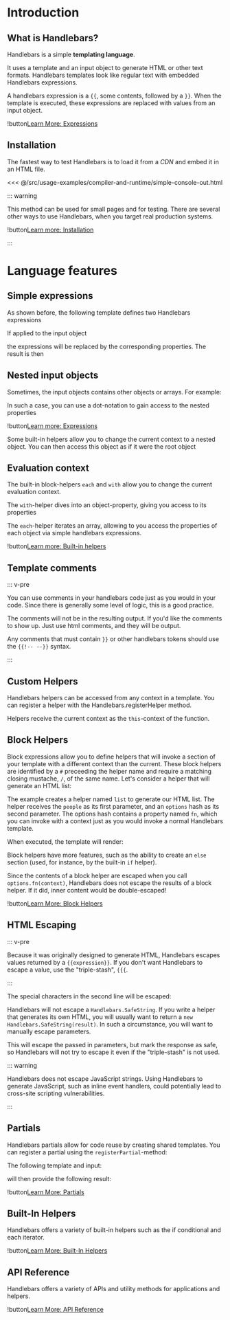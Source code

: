 # Introduction

## What is Handlebars?

Handlebars is a simple **templating language**.

It uses a template and an input object to generate HTML or other text formats. Handlebars templates look like regular
text with embedded Handlebars expressions.

<ExamplePart examplePage="/examples/simple-expressions" show="template"/>

A handlebars expression is a `{{`, some contents, followed by a `}}`. When the template is executed, these expressions
are replaced with values from an input object.

!button[Learn More: Expressions](expressions.html)

## Installation

The fastest way to test Handlebars is to load it from a _CDN_ and embed it in an HTML file.

<<< @/src/usage-examples/compiler-and-runtime/simple-console-out.html

::: warning

This method can be used for small pages and for testing. There are several other ways to use Handlebars, when you target
real production systems.

!button[Learn more: Installation](../installation/index.md)

:::

# Language features

## Simple expressions

As shown before, the following template defines two Handlebars expressions

<ExamplePart examplePage="/examples/simple-expressions" show="template"/>

If applied to the input object

<ExamplePart examplePage="/examples/simple-expressions" show="input"/>

the expressions will be replaced by the corresponding properties. The result is then

<ExamplePart examplePage="/examples/simple-expressions" show="output"/>

## Nested input objects

Sometimes, the input objects contains other objects or arrays. For example:

<ExamplePart examplePage="/examples/path-expressions-dot" show="input" />

In such a case, you can use a dot-notation to gain access to the nested properties

<ExamplePart examplePage="/examples/path-expressions-dot" show="template"/>

!button[Learn more: Expressions](./expressions.md)

Some built-in helpers allow you to change the current context to a nested object. You can then access this object as if
it were the root object

## Evaluation context

The built-in block-helpers `each` and `with` allow you to change the current evaluation context.

The `with`-helper dives into an object-property, giving you access to its properties

<Flex>
<ExamplePart examplePage="/examples/builtin-helper-with-block" show="template"/>
<ExamplePart examplePage="/examples/builtin-helper-with-block" show="input"/>
</Flex>

The `each`-helper iterates an array, allowing to you access the properties of each object via simple handlebars
expressions.

<Flex>
<ExamplePart examplePage="/examples/builtin-helper-each-block" show="template"/>
<ExamplePart examplePage="/examples/builtin-helper-each-block" show="input"/>
</Flex>

!button[Learn more: Built-in helpers](./builtin-helpers.md)

## Template comments

::: v-pre

You can use comments in your handlebars code just as you would in your code. Since there is generally some level of
logic, this is a good practice.

The comments will not be in the resulting output. If you'd like the comments to show up. Just use html comments, and
they will be output.

Any comments that must contain `}}` or other handlebars tokens should use the `{{!-- --}}` syntax.

:::

<ExamplePart examplePage="/examples/comments" show="template"/>

## Custom Helpers

Handlebars helpers can be accessed from any context in a template. You can register a helper with the
Handlebars.registerHelper method.

<Flex>
<ExamplePart examplePage="/examples/helper-simple" show="template" />
<ExamplePart examplePage="/examples/helper-simple" show="preparationScript" />
</Flex>

Helpers receive the current context as the `this`-context of the function.

<Flex>
<ExamplePart examplePage="/examples/helper-this-context" show="template" />
<ExamplePart examplePage="/examples/helper-this-context" show="preparationScript" />
</Flex>

## Block Helpers

Block expressions allow you to define helpers that will invoke a section of your template with a different context than
the current. These block helpers are identified by a `#` preceeding the helper name and require a matching closing
mustache, `/`, of the same name. Let's consider a helper that will generate an HTML list:

<ExamplePart examplePage="/examples/helper-block" show="preparationScript" />

The example creates a helper named `list` to generate our HTML list. The helper receives the `people` as its first
parameter, and an `options` hash as its second parameter. The options hash contains a property named `fn`, which you can
invoke with a context just as you would invoke a normal Handlebars template.

When executed, the template will render:

<ExamplePart examplePage="/examples/helper-block" show="output" />

Block helpers have more features, such as the ability to create an `else` section (used, for instance, by the built-in
`if` helper).

Since the contents of a block helper are escaped when you call `options.fn(context)`, Handlebars does not escape the
results of a block helper. If it did, inner content would be double-escaped!

!button[Learn More: Block Helpers](block-helpers.html)

## HTML Escaping

::: v-pre

Because it was originally designed to generate HTML, Handlebars escapes values returned by a `{{expression}}`. If you
don't want Handlebars to escape a value, use the "triple-stash", `{{{`.

:::

<ExamplePart examplePage="/examples/html-escaping" show="template" />

The special characters in the second line will be escaped:

<ExamplePart examplePage="/examples/html-escaping" show="output" />

Handlebars will not escape a `Handlebars.SafeString`. If you write a helper that generates its own HTML, you will
usually want to return a `new Handlebars.SafeString(result)`. In such a circumstance, you will want to manually escape
parameters.

<ExamplePart examplePage="/examples/helper-safestring" show="preparationScript" />

This will escape the passed in parameters, but mark the response as safe, so Handlebars will not try to escape it even
if the "triple-stash" is not used.

::: warning

Handlebars does not escape JavaScript strings. Using Handlebars to generate JavaScript, such as inline event handlers,
could potentially lead to cross-site scripting vulnerabilities.

:::

## Partials

Handlebars partials allow for code reuse by creating shared templates. You can register a partial using the
`registerPartial`-method:

<ExamplePart examplePage="/examples/partials/register" show="preparationScript" />

The following template and input:

<Flex>
<ExamplePart examplePage="/examples/partials/register" show="template" />
<ExamplePart examplePage="/examples/partials/register" show="input" />
</Flex>

will then provide the following result:

<ExamplePart examplePage="/examples/partials/register" show="output" />

!button[Learn More: Partials](partials.html)

## Built-In Helpers

Handlebars offers a variety of built-in helpers such as the if conditional and each iterator.

!button[Learn More: Built-In Helpers](builtin-helpers.html)

## API Reference

Handlebars offers a variety of APIs and utility methods for applications and helpers.

!button[Learn More: API Reference](/api-reference/)

